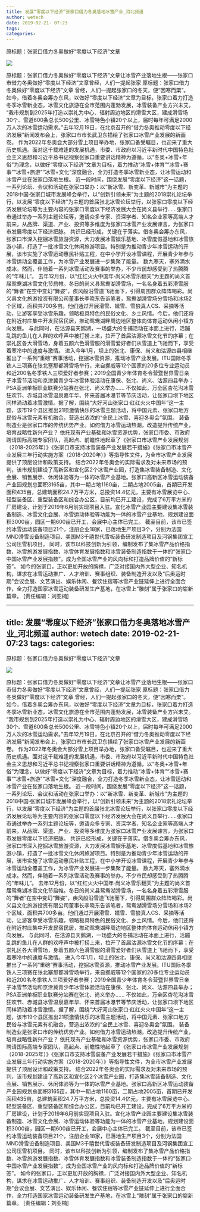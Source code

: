```yaml
---
title: 发展“零度以下经济”张家口借力冬奥落地冰雪产业_河北频道
author: wetech
date: 2019-02-21- 07:23
tags: 
categories: 
---
```

原标题：张家口借力冬奥做好“零度以下经济”文章
<!-- more -->
                
<img align="center" border="0" src="http://p2.ifengimg.com/a/2016/0810/204c433878d5cf9size1_w16_h16.png" />
                
            
原标题：张家口借力冬奥做好“零度以下经济”文章让冰雪产业落地生根——张家口市借力冬奥做好“零度以下经济”文章曾经，人们一提起张家
原标题：张家口借力冬奥做好“零度以下经济”文章
曾经，人们一提起张家口的冬天，便“因寒而栗”。如今，借着冬奥会筹办东风，以做好“零度以下经济”文章为目标，张家口着力打造冬季冰雪新业态，冰雪文化旅游在全市范围内蓬勃发展，冰雪装备产业方兴未艾。
“我市规划到2025年打造以崇礼为中心、辐射周边地区的滑雪大区，建成滑雪场30个、雪道600条总长500公里、冰雪特色小镇20个以上，届时每年可满足2000万人次的冰雪运动需求。”去年12月19日，在北京召开的“借力冬奥推动零度以下经济发展”新闻发布会上，张家口市市长武卫东描绘了张家口冰雪产业发展的新画卷。
作为2022年冬奥会大部分雪上项目举办地，张家口备受瞩目，也迎来了重大历史机遇。面对这千载难逢的发展机遇，市委、市政府以习近平新时代中国特色社会主义思想和习近平总书记视察张家口重要讲话精神为遵循，以“冬奥+冰雪+年俗”为理念，以做好“零度以下经济”文章为目标，着力推动“冰雪+体育”“冰雪+赛事”“冰雪+旅游”“冰雪+文化”深度融合，全力打造冬季冰雪新业态，让冰雪运动和冰雪产业在张家口落地生根。
近一段时间，围绕发展“零度以下经济”这一话题，一系列论坛、会议和活动在张家口举办：以“新冰雪、新变革、新城市”为主题的2018中国·张家口城市发展峰会举行，以“创新引领未来”为主题的2018崇礼论坛举行，以发展“零度以下经济”为主题的首届张北冰雪论坛举行，以张家口零度以下经济发展论坛等为主要内容的张家口零度以下经济发展大会在尚义县举行……张家口市通过举办一系列主题论坛等，邀请众多专家、资深学者、知名企业家等高端人才前来，从品牌、渠道、产业、投资等多维度为张家口冰雪产业发展谏言，为张家口市发展零度以下经济把脉。
共识已经形成，关键在于落实。借冬奥会筹办东风，张家口市深入挖掘冰雪旅游资源，大力发展冰雪娱乐基地、冰雪度假基地和冰雪旅游小镇，打造了一批冰雪文化休闲旅游项目。特别是为推动青少年冰雪运动的开展，该市实施了冰雪运动惠民补贴工程，在中小学开设冰雪课程，开展青少年参与冰雪运动全覆盖工作，为冰雪产业发展进一步集聚了能量。
数九寒天，塞外滴水成冰。然而，伴随着一系列冰雪活动及赛事的举办，不少市民却感受到了热腾腾的“年味儿”。
去年12月份，以“红红火火中国年·尚义冰雪乐翻天”为主题的尚义首届鸳鸯湖冰雪文化节启帷。冬日的尚义县鸳鸯湖滑雪场，一名名身着五彩滑雪服的“舞者”在空中变幻“舞姿”，疾风般沿雪道飞驰而下，引得周围群众阵阵喝彩。尚义县文化旅游投资有限公司董事长李晓东告诉笔者，鸳鸯湖滑雪场分雪场和冰场2个区域，面积共700多亩。他们通过开展滑雪、嬉雪、雪狼真人CS、采摘等活动，让游客享受冰雪乐趣，领略极具特色的民俗文化、乡土风情。今后，他们还将在附近村庄集中开发民宿民居，推动鸳鸯湖畔周边地区整体向体育运动休闲小镇方向发展。
与此同时，在沽源县天鹅湖，一场盛大的冬捕活动在冰面上进行，活蹦乱跳的鱼儿在人群的欢呼声中被打捞上来，拉开了首届沽源冰雪文化节的序幕；在崇礼区各大滑雪场，身着五颜六色滑雪服的滑雪爱好者们从雪道上飞驰而下，享受着寒冷中的速度与激情。
进入今年1月，坝上的张北、康保、尚义和沽源四县相继推出了一系列“重磅”赛事活动，挖掘冰雪资源，推动冰雪产业发展。ITU国际冬季铁人三项赛在张北塞那都滑雪场举行，来自挪威等12个国家的20多位专业运动员和近200名冬季铁人三项爱好者参赛；2019全国青少年体育冬令营暨世界雪日亲子冰雪节活动和京津冀青少年冰雪体验活动在康保、张北、尚义、沽源四县举办；PSA亚洲单板职业联赛分站赛在张北、尚义举办……
不仅如此，万全区杏花沟冰雪狂欢节、赤城县冰雪温泉嘉年华、怀来首届冰瀑节等节庆活动，让张家口坝下地区同样涌动着冰雪激情。据了解，围绕“大好河山张家口·红红火火中国年”这一主题，该市19个县区推出21项激情快乐的冰雪主题活动，将中国元素、张家口地方民俗与冰雪元素有机融合，营造出浓浓的“全民上冰雪、喜迎冬奥会”氛围。
装备制造业是张家口市的传统优势产业。如何借力冰雪运动热潮，改造提升传统产业，培育战略性新兴产业？
依托现有产业基础和冰雪资源优势，张家口市委、市政府聘请国际高端专家团队，高起点、前瞻性地起草了《张家口市冰雪产业发展规划（2018-2025年）》《张家口市支持冰雪装备产业发展若干措施》《张家口市冰雪产业发展三年行动实施方案（2018-2020年）》等指导性文件，为全市冰雪产业发展提供了顶层设计和政策支持。
结合2022年冬奥会的实际需求及对未来市场的预判，该市规划建设了高新区和宣化区2个冰雪产业园，打造集冰雪装备制造、文化会展、销售展示、休闲体验等为一体的冰雪产业基地。张家口高新区冰雪运动装备产业园规划总面积3165亩，其中一期占地1160亩，二期占地2005亩，首期已开发面积435亩，总建筑面积24.7万平方米，总投资14.4亿元，主要有冰雪展览中心、轻型装备区、重型装备区和综合办公区，目前均已开工建设，完成了6万平方米的厂房建设，计划于2019年6月前实现项目入驻。宣化冰雪产业园主要建设集冰雪装备制造、冰雪文化会展、冰雪运动体验等功能为一体的冰雪产业基地，规划建设面积3000亩，园区一期600亩已开工，会展中心主体已完工。
截至目前，该市已签约冰雪运动装备项目21个，注册企业18家，已落地生产项目3个，分别为法国MND滑雪设备制造项目、美国M3千禧世代雪板装备研发制造项目及河钢集团宣工公司压雪机项目。
同时，该市以科技创新为引领，编制发布了集冰雪产品价格指数、冰雪旅游发展指数、冰雪体育发展指数和冰雪装备制造指数于一体的“张家口·中国冰雪产业发展指数”，成为全国冰雪产业的风向标和打造品牌价值的“新标签”。
如今的张家口，正以更加开放的胸襟，广泛对接国内外大型企业、知名机构，谋求在冰雪运动推广、人才培训、赛事组织、装备制造开发以及“后奥运时期”会议会展、文艺演出、娱乐休闲、餐饮住宿等冰雪产业链延伸上进行全面合作，全力打造国家冰雪运动装备研发生产基地，在冰雪上“雕刻”属于张家口的崭新篇章。
[责任编辑：刘亚楠]
            
---
title: 发展“零度以下经济”张家口借力冬奥落地冰雪产业_河北频道
author: wetech
date: 2019-02-21- 07:23
tags: 
categories: 
---
原标题：张家口借力冬奥做好“零度以下经济”文章
<!-- more -->
                
<img align="center" border="0" src="http://p2.ifengimg.com/a/2016/0810/204c433878d5cf9size1_w16_h16.png" />
                
            
原标题：张家口借力冬奥做好“零度以下经济”文章让冰雪产业落地生根——张家口市借力冬奥做好“零度以下经济”文章曾经，人们一提起张家
原标题：张家口借力冬奥做好“零度以下经济”文章
曾经，人们一提起张家口的冬天，便“因寒而栗”。如今，借着冬奥会筹办东风，以做好“零度以下经济”文章为目标，张家口着力打造冬季冰雪新业态，冰雪文化旅游在全市范围内蓬勃发展，冰雪装备产业方兴未艾。
“我市规划到2025年打造以崇礼为中心、辐射周边地区的滑雪大区，建成滑雪场30个、雪道600条总长500公里、冰雪特色小镇20个以上，届时每年可满足2000万人次的冰雪运动需求。”去年12月19日，在北京召开的“借力冬奥推动零度以下经济发展”新闻发布会上，张家口市市长武卫东描绘了张家口冰雪产业发展的新画卷。
作为2022年冬奥会大部分雪上项目举办地，张家口备受瞩目，也迎来了重大历史机遇。面对这千载难逢的发展机遇，市委、市政府以习近平新时代中国特色社会主义思想和习近平总书记视察张家口重要讲话精神为遵循，以“冬奥+冰雪+年俗”为理念，以做好“零度以下经济”文章为目标，着力推动“冰雪+体育”“冰雪+赛事”“冰雪+旅游”“冰雪+文化”深度融合，全力打造冬季冰雪新业态，让冰雪运动和冰雪产业在张家口落地生根。
近一段时间，围绕发展“零度以下经济”这一话题，一系列论坛、会议和活动在张家口举办：以“新冰雪、新变革、新城市”为主题的2018中国·张家口城市发展峰会举行，以“创新引领未来”为主题的2018崇礼论坛举行，以发展“零度以下经济”为主题的首届张北冰雪论坛举行，以张家口零度以下经济发展论坛等为主要内容的张家口零度以下经济发展大会在尚义县举行……张家口市通过举办一系列主题论坛等，邀请众多专家、资深学者、知名企业家等高端人才前来，从品牌、渠道、产业、投资等多维度为张家口冰雪产业发展谏言，为张家口市发展零度以下经济把脉。
共识已经形成，关键在于落实。借冬奥会筹办东风，张家口市深入挖掘冰雪旅游资源，大力发展冰雪娱乐基地、冰雪度假基地和冰雪旅游小镇，打造了一批冰雪文化休闲旅游项目。特别是为推动青少年冰雪运动的开展，该市实施了冰雪运动惠民补贴工程，在中小学开设冰雪课程，开展青少年参与冰雪运动全覆盖工作，为冰雪产业发展进一步集聚了能量。
数九寒天，塞外滴水成冰。然而，伴随着一系列冰雪活动及赛事的举办，不少市民却感受到了热腾腾的“年味儿”。
去年12月份，以“红红火火中国年·尚义冰雪乐翻天”为主题的尚义首届鸳鸯湖冰雪文化节启帷。冬日的尚义县鸳鸯湖滑雪场，一名名身着五彩滑雪服的“舞者”在空中变幻“舞姿”，疾风般沿雪道飞驰而下，引得周围群众阵阵喝彩。尚义县文化旅游投资有限公司董事长李晓东告诉笔者，鸳鸯湖滑雪场分雪场和冰场2个区域，面积共700多亩。他们通过开展滑雪、嬉雪、雪狼真人CS、采摘等活动，让游客享受冰雪乐趣，领略极具特色的民俗文化、乡土风情。今后，他们还将在附近村庄集中开发民宿民居，推动鸳鸯湖畔周边地区整体向体育运动休闲小镇方向发展。
与此同时，在沽源县天鹅湖，一场盛大的冬捕活动在冰面上进行，活蹦乱跳的鱼儿在人群的欢呼声中被打捞上来，拉开了首届沽源冰雪文化节的序幕；在崇礼区各大滑雪场，身着五颜六色滑雪服的滑雪爱好者们从雪道上飞驰而下，享受着寒冷中的速度与激情。
进入今年1月，坝上的张北、康保、尚义和沽源四县相继推出了一系列“重磅”赛事活动，挖掘冰雪资源，推动冰雪产业发展。ITU国际冬季铁人三项赛在张北塞那都滑雪场举行，来自挪威等12个国家的20多位专业运动员和近200名冬季铁人三项爱好者参赛；2019全国青少年体育冬令营暨世界雪日亲子冰雪节活动和京津冀青少年冰雪体验活动在康保、张北、尚义、沽源四县举办；PSA亚洲单板职业联赛分站赛在张北、尚义举办……
不仅如此，万全区杏花沟冰雪狂欢节、赤城县冰雪温泉嘉年华、怀来首届冰瀑节等节庆活动，让张家口坝下地区同样涌动着冰雪激情。据了解，围绕“大好河山张家口·红红火火中国年”这一主题，该市19个县区推出21项激情快乐的冰雪主题活动，将中国元素、张家口地方民俗与冰雪元素有机融合，营造出浓浓的“全民上冰雪、喜迎冬奥会”氛围。
装备制造业是张家口市的传统优势产业。如何借力冰雪运动热潮，改造提升传统产业，培育战略性新兴产业？
依托现有产业基础和冰雪资源优势，张家口市委、市政府聘请国际高端专家团队，高起点、前瞻性地起草了《张家口市冰雪产业发展规划（2018-2025年）》《张家口市支持冰雪装备产业发展若干措施》《张家口市冰雪产业发展三年行动实施方案（2018-2020年）》等指导性文件，为全市冰雪产业发展提供了顶层设计和政策支持。
结合2022年冬奥会的实际需求及对未来市场的预判，该市规划建设了高新区和宣化区2个冰雪产业园，打造集冰雪装备制造、文化会展、销售展示、休闲体验等为一体的冰雪产业基地。张家口高新区冰雪运动装备产业园规划总面积3165亩，其中一期占地1160亩，二期占地2005亩，首期已开发面积435亩，总建筑面积24.7万平方米，总投资14.4亿元，主要有冰雪展览中心、轻型装备区、重型装备区和综合办公区，目前均已开工建设，完成了6万平方米的厂房建设，计划于2019年6月前实现项目入驻。宣化冰雪产业园主要建设集冰雪装备制造、冰雪文化会展、冰雪运动体验等功能为一体的冰雪产业基地，规划建设面积3000亩，园区一期600亩已开工，会展中心主体已完工。
截至目前，该市已签约冰雪运动装备项目21个，注册企业18家，已落地生产项目3个，分别为法国MND滑雪设备制造项目、美国M3千禧世代雪板装备研发制造项目及河钢集团宣工公司压雪机项目。
同时，该市以科技创新为引领，编制发布了集冰雪产品价格指数、冰雪旅游发展指数、冰雪体育发展指数和冰雪装备制造指数于一体的“张家口·中国冰雪产业发展指数”，成为全国冰雪产业的风向标和打造品牌价值的“新标签”。
如今的张家口，正以更加开放的胸襟，广泛对接国内外大型企业、知名机构，谋求在冰雪运动推广、人才培训、赛事组织、装备制造开发以及“后奥运时期”会议会展、文艺演出、娱乐休闲、餐饮住宿等冰雪产业链延伸上进行全面合作，全力打造国家冰雪运动装备研发生产基地，在冰雪上“雕刻”属于张家口的崭新篇章。
[责任编辑：刘亚楠]
            
